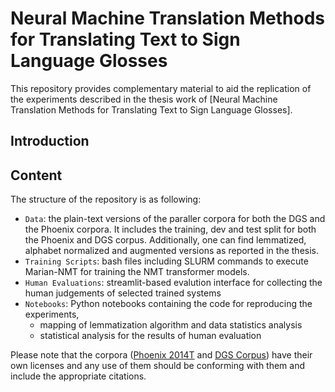 # Neural Machine Translation Methods for Translating Text to Sign Language Glosses

This repository provides complementary material to aid the replication of the experiments described in the thesis work of  [Neural Machine Translation Methods for Translating Text to Sign Language Glosses].


## Introduction


## Content 

The structure of the repository is as following:

 * `Data`: the plain-text versions of the paraller corpora for both the DGS and the Phoenix corpora. It includes the training, dev and test split for both the Phoenix and DGS corpus. Additionally, one can find lemmatized, alphabet normalized and augmented versions as reported in the thesis.  
 * `Training Scripts`: bash files including SLURM commands to execute Marian-NMT for training the NMT transformer models.
 * `Human Evaluations`: streamlit-based evalution interface for collecting the human judgements of selected trained systems
 * `Notebooks`: Python notebooks containing the code for reproducing the experiments, 
   *  mapping of lemmatization algorithm and data statistics analysis
   *  statistical analysis for the results of human evaluation


Please note that the corpora ([Phoenix 2014T](https://www-i6.informatik.rwth-aachen.de/~koller/RWTH-PHOENIX-2014-T/) and [DGS Corpus](https://www.sign-lang.uni-hamburg.de/meinedgs/ling/start_en.html)) have their own licenses and any use of them should be conforming with them and include the appropriate citations. 

